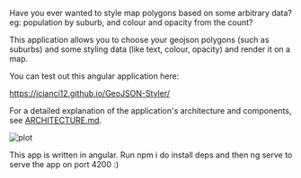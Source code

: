 Have you ever wanted to style map polygons based on some arbitrary data? eg: population by suburb, and colour and opacity from the count?

This application allows you to choose your geojson polygons (such as suburbs) and some styling data (like text, colour, opacity) and render it on a map.

You can test out this angular application here:

https://jcianci12.github.io/GeoJSON-Styler/

For a detailed explanation of the application's architecture and components, see [ARCHITECTURE.md](ARCHITECTURE.md).

![plot](https://www.tekonline.com.au/wp-content/uploads/2022/10/image.png)

This app is written in angular. Run npm i do install deps and then ng serve to serve the app on port 4200 :)
